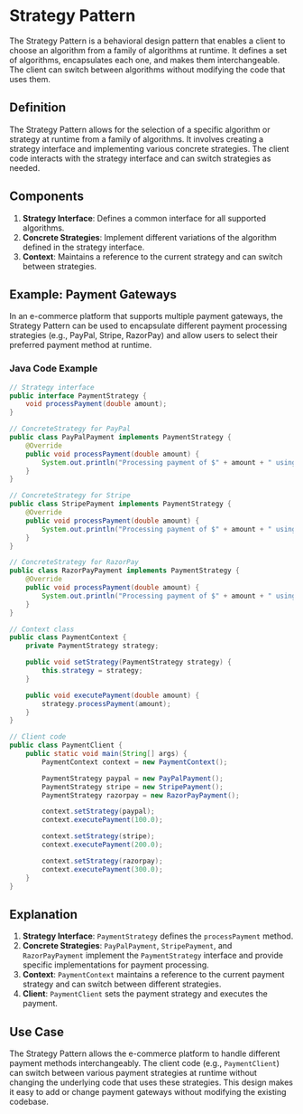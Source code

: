 # Strategy Pattern

The Strategy Pattern is a behavioral design pattern that enables a client to choose an algorithm from a family of algorithms at runtime. It defines a set of algorithms, encapsulates each one, and makes them interchangeable. The client can switch between algorithms without modifying the code that uses them.

## Definition

The Strategy Pattern allows for the selection of a specific algorithm or strategy at runtime from a family of algorithms. It involves creating a strategy interface and implementing various concrete strategies. The client code interacts with the strategy interface and can switch strategies as needed.

## Components

1. **Strategy Interface**: Defines a common interface for all supported algorithms.
2. **Concrete Strategies**: Implement different variations of the algorithm defined in the strategy interface.
3. **Context**: Maintains a reference to the current strategy and can switch between strategies.

## Example: Payment Gateways

In an e-commerce platform that supports multiple payment gateways, the Strategy Pattern can be used to encapsulate different payment processing strategies (e.g., PayPal, Stripe, RazorPay) and allow users to select their preferred payment method at runtime.

### Java Code Example

```java
// Strategy interface
public interface PaymentStrategy {
    void processPayment(double amount);
}

// ConcreteStrategy for PayPal
public class PayPalPayment implements PaymentStrategy {
    @Override
    public void processPayment(double amount) {
        System.out.println("Processing payment of $" + amount + " using PayPal.");
    }
}

// ConcreteStrategy for Stripe
public class StripePayment implements PaymentStrategy {
    @Override
    public void processPayment(double amount) {
        System.out.println("Processing payment of $" + amount + " using Stripe.");
    }
}

// ConcreteStrategy for RazorPay
public class RazorPayPayment implements PaymentStrategy {
    @Override
    public void processPayment(double amount) {
        System.out.println("Processing payment of $" + amount + " using RazorPay.");
    }
}

// Context class
public class PaymentContext {
    private PaymentStrategy strategy;

    public void setStrategy(PaymentStrategy strategy) {
        this.strategy = strategy;
    }

    public void executePayment(double amount) {
        strategy.processPayment(amount);
    }
}

// Client code
public class PaymentClient {
    public static void main(String[] args) {
        PaymentContext context = new PaymentContext();

        PaymentStrategy paypal = new PayPalPayment();
        PaymentStrategy stripe = new StripePayment();
        PaymentStrategy razorpay = new RazorPayPayment();

        context.setStrategy(paypal);
        context.executePayment(100.0);

        context.setStrategy(stripe);
        context.executePayment(200.0);

        context.setStrategy(razorpay);
        context.executePayment(300.0);
    }
}
```

## Explanation

1. **Strategy Interface**: `PaymentStrategy` defines the `processPayment` method.
2. **Concrete Strategies**: `PayPalPayment`, `StripePayment`, and `RazorPayPayment` implement the `PaymentStrategy` interface and provide specific implementations for payment processing.
3. **Context**: `PaymentContext` maintains a reference to the current payment strategy and can switch between different strategies.
4. **Client**: `PaymentClient` sets the payment strategy and executes the payment.

## Use Case

The Strategy Pattern allows the e-commerce platform to handle different payment methods interchangeably. The client code (e.g., `PaymentClient`) can switch between various payment strategies at runtime without changing the underlying code that uses these strategies. This design makes it easy to add or change payment gateways without modifying the existing codebase.
